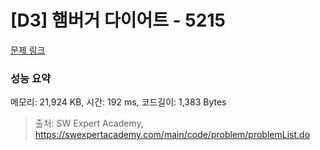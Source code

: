 # [D3] 햄버거 다이어트 - 5215 

[문제 링크](https://swexpertacademy.com/main/code/problem/problemDetail.do?contestProbId=AWT-lPB6dHUDFAVT) 

### 성능 요약

메모리: 21,924 KB, 시간: 192 ms, 코드길이: 1,383 Bytes



> 출처: SW Expert Academy, https://swexpertacademy.com/main/code/problem/problemList.do
